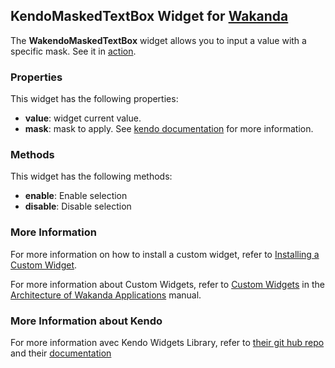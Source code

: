 ## KendoMaskedTextBox Widget for [Wakanda](http://wakanda.org)The __WakendoMaskedTextBox__ widget allows you to input a value with a specific mask.See it in [action](http://demos.telerik.com/kendo-ui/web/maskedtextbox/index.html).### PropertiesThis widget has the following properties:* __value__: widget current value.* __mask__: mask to apply. See [kendo documentation](http://docs.telerik.com/kendo-ui/api/web/maskedtextbox#configuration-mask) for more information.### MethodsThis widget has the following methods:* __enable__: Enable selection* __disable__: Disable selection### More InformationFor more information on how to install a custom widget, refer to [Installing a Custom Widget](http://doc.wakanda.org/WakandaStudio0/help/Title/en/page3869.html#1027761).For more information about Custom Widgets, refer to [Custom Widgets](http://doc.wakanda.org/Wakanda0.v5/help/Title/en/page3863.html "Custom Widgets") in the [Architecture of Wakanda Applications](http://doc.wakanda.org/Wakanda0.v5/help/Title/en/page3844.html "Architecture of Wakanda Applications") manual.### More Information about KendoFor more information avec Kendo Widgets Library, refer to [their git hub repo](https://github.com/telerik/kendo-ui-core) and their [documentation](http://docs.telerik.com/kendo-ui)
